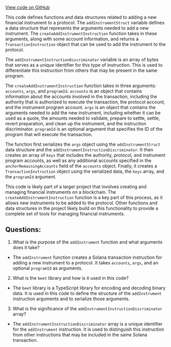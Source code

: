 [View code on GitHub](https://github.com/convergence-rfq/convergence-program-library/rfq/js/generated/instructions/addInstrument.js)

This code defines functions and data structures related to adding a new financial instrument to a protocol. The `addInstrumentStruct` variable defines a data structure that represents the arguments needed to add a new instrument. The `createAddInstrumentInstruction` function takes in these arguments, along with some account information, and returns a `TransactionInstruction` object that can be used to add the instrument to the protocol.

The `addInstrumentInstructionDiscriminator` variable is an array of bytes that serves as a unique identifier for this type of instruction. This is used to differentiate this instruction from others that may be present in the same program.

The `createAddInstrumentInstruction` function takes in three arguments: `accounts`, `args`, and `programId`. `accounts` is an object that contains information about the accounts involved in the transaction, including the authority that is authorized to execute the transaction, the protocol account, and the instrument program account. `args` is an object that contains the arguments needed to add the new instrument, including whether it can be used as a quote, the amounts needed to validate, prepare to settle, settle, revert preparation, and clean up the instrument, and the instruction discriminator. `programId` is an optional argument that specifies the ID of the program that will execute the transaction.

The function first serializes the `args` object using the `addInstrumentStruct` data structure and the `addInstrumentInstructionDiscriminator`. It then creates an array of `keys` that includes the authority, protocol, and instrument program accounts, as well as any additional accounts specified in the `anchorRemainingAccounts` field of the `accounts` object. Finally, it creates a `TransactionInstruction` object using the serialized data, the `keys` array, and the `programId` argument.

This code is likely part of a larger project that involves creating and managing financial instruments on a blockchain. The `createAddInstrumentInstruction` function is a key part of this process, as it allows new instruments to be added to the protocol. Other functions and data structures in the project likely build on this functionality to provide a complete set of tools for managing financial instruments.
## Questions: 
 1. What is the purpose of the `addInstrument` function and what arguments does it take?
- The `addInstrument` function creates a Solana transaction instruction for adding a new instrument to a protocol. It takes `accounts`, `args`, and an optional `programId` as arguments.

2. What is the `beet` library and how is it used in this code?
- The `beet` library is a TypeScript library for encoding and decoding binary data. It is used in this code to define the structure of the `addInstrument` instruction arguments and to serialize those arguments.

3. What is the significance of the `addInstrumentInstructionDiscriminator` array?
- The `addInstrumentInstructionDiscriminator` array is a unique identifier for the `addInstrument` instruction. It is used to distinguish this instruction from other instructions that may be included in the same Solana transaction.